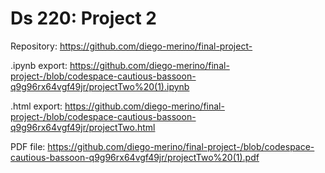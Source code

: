 # Ds 220: Project 2


Repository: https://github.com/diego-merino/final-project- 

.ipynb export: https://github.com/diego-merino/final-project-/blob/codespace-cautious-bassoon-q9g96rx64vgf49jr/projectTwo%20(1).ipynb

.html export: https://github.com/diego-merino/final-project-/blob/codespace-cautious-bassoon-q9g96rx64vgf49jr/projectTwo.html


PDF file: https://github.com/diego-merino/final-project-/blob/codespace-cautious-bassoon-q9g96rx64vgf49jr/projectTwo%20(1).pdf 
